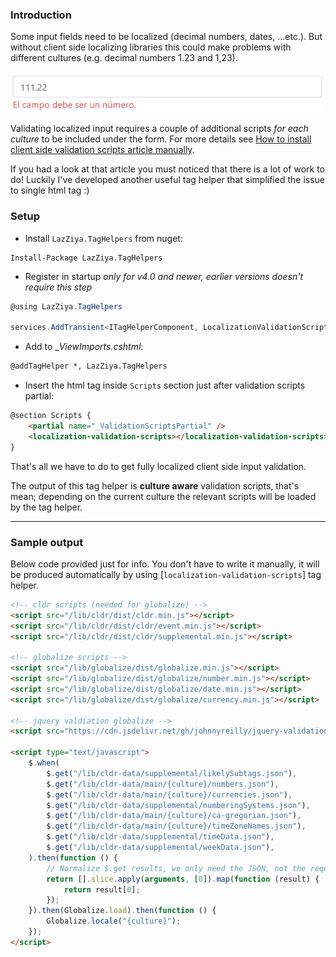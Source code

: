 ### Introduction
Some input fields need to be localized (decimal numbers, dates, ...etc.). But without client side localizing libraries this could make problems with different cultures (e.g. decimal numbers 1.23 and 1,23).

![ES number input validiation](https://github.com/LazZiya/Docs/raw/master/images/LazZiya.TagHelpers/localization-validiation-scripts-number-es.PNG)

Validating localized input requires a couple of additional scripts _for each culture_ to be included under the form. For more details see [How to install client side validation scripts article manually][1].

If you had a look at that article you must noticed that there is a lot of work to do! Luckily I've developed another useful tag helper that simplified the issue to single html tag :)

### Setup
- Install `LazZiya.TagHelpers` from nuget:
````
Install-Package LazZiya.TagHelpers
````

- Register in startup _only for v4.0 and newer, earlier versions doesn't require this step_
````cs
@using LazZiya.TagHelpers

services.AddTransient<ITagHelperComponent, LocalizationValidationScriptsTagHelperComponent>();
````

- Add to __ViewImports.cshtml_:
````html
@addTagHelper *, LazZiya.TagHelpers
````

- Insert the html tag inside `Scripts` section just after validation scripts partial:
````html
@section Scripts {
    <partial name="_ValidationScriptsPartial" />
    <localization-validation-scripts></localization-validation-scripts>
}
````

That's all we have to do to get fully localized client side input validation. 

The output of this tag helper is **culture aware** validation scripts, that's mean; depending on the current culture the relevant scripts will be loaded by the tag helper. 

----
### Sample output
Below code provided just for info. You don't have to write it manually, it will be produced automatically by using [`localization-validation-scripts`] tag helper.

````html
<!-- cldr scripts (needed for globalize) -->
<script src="/lib/cldr/dist/cldr.min.js"></script>
<script src="/lib/cldr/dist/cldr/event.min.js"></script>
<script src="/lib/cldr/dist/cldr/supplemental.min.js"></script>

<!-- globalize scripts -->
<script src="/lib/globalize/dist/globalize.min.js"></script>
<script src="/lib/globalize/dist/globalize/number.min.js"></script>
<script src="/lib/globalize/dist/globalize/date.min.js"></script>
<script src="/lib/globalize/dist/globalize/currency.min.js"></script>

<!-- jquery valdiation globalize -->
<script src="https://cdn.jsdelivr.net/gh/johnnyreilly/jquery-validation-globalize@1.0.0/jquery.validate.globalize.min.js"></script>

<script type="text/javascript">
    $.when(
        $.get("/lib/cldr-data/supplemental/likelySubtags.json"),
        $.get("/lib/cldr-data/main/{culture}/numbers.json"),
        $.get("/lib/cldr-data/main/{culture}/currencies.json"),
        $.get("/lib/cldr-data/supplemental/numberingSystems.json"),
        $.get("/lib/cldr-data/main/{culture}/ca-gregorian.json"),
        $.get("/lib/cldr-data/main/{culture}/timeZoneNames.json"),
        $.get("/lib/cldr-data/supplemental/timeData.json"),
        $.get("/lib/cldr-data/supplemental/weekData.json"),
    ).then(function () {
        // Normalize $.get results, we only need the JSON, not the request statuses.
        return [].slice.apply(arguments, [0]).map(function (result) {
            return result[0];
        });
    }).then(Globalize.load).then(function () {
        Globalize.locale("{culture}");
    });
</script>
````

[1]:http://www.ziyad.info/en/articles/35-How_to_install_client_side_validation_scripts